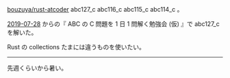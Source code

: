 [bouzuya/rust-atcoder][] abc127_c abc116_c abc115_c abc114_c 。

[2019-07-28][] からの『 ABC の C 問題を 1 日 1 問解く勉強会 (仮) 』で abc127_c を解いた。

Rust の collections たまには違うものを使いたい。

---

先週くらいから暑い。

[2019-07-28]: https://blog.bouzuya.net/2019/07/28/
[bouzuya/rust-atcoder]: https://github.com/bouzuya/rust-atcoder

